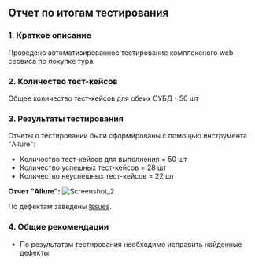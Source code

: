 ## Отчет по итогам тестирования

### 1. Краткое описание
Проведено автоматизированное тестирование комплексного web-сервиса по покупке тура.

### 2. Количество тест-кейсов
Общее количество тест-кейсов для обеих СУБД - 50 шт

### 3. Результаты тестирования
Отчеты о тестировании были сформированы с помощью инструмента "Allure":
* Количество тест-кейсов для выполнения = 50 шт
* Количество успешных тест-кейсов = 28 шт
* Количество неуспешных тест-кейсов = 22 шт

**Отчет "Allure":**
![Screenshot_2](https://user-images.githubusercontent.com/92928675/165066874-9623cc00-92e3-491a-b78f-36e265d4c416.jpg)

По дефектам заведены [Issues](https://github.com/ZabavinaL/Diploma/issues).

### 4. Общие рекомендации
* По результатам тестирования необходимо исправить найденные дефекты.

